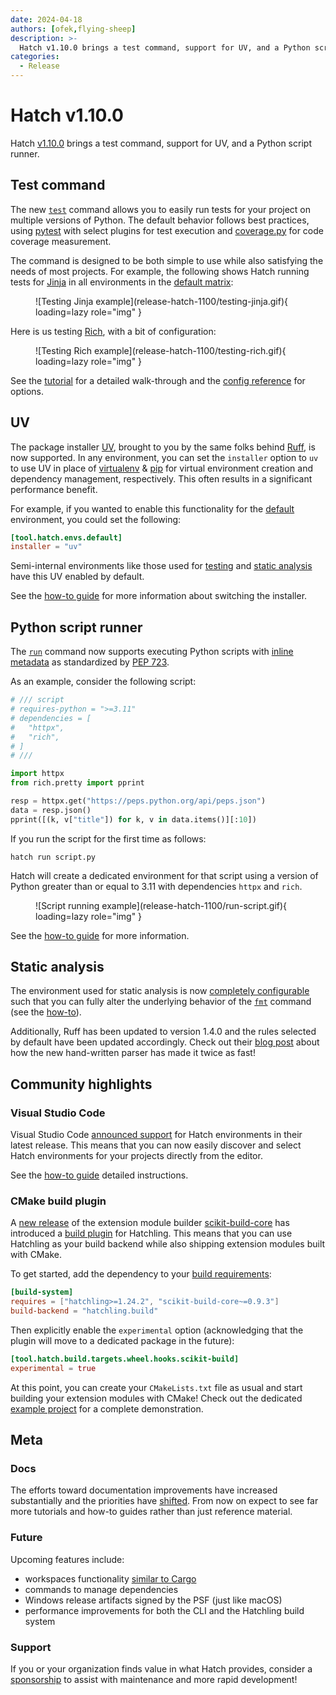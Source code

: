 ```yaml
---
date: 2024-04-18
authors: [ofek,flying-sheep]
description: >-
  Hatch v1.10.0 brings a test command, support for UV, and a Python script runner.
categories:
  - Release
---
```


# Hatch v1.10.0

Hatch [v1.10.0](https://github.com/pypa/hatch/releases/tag/hatch-v1.10.0) brings a test command, support for UV, and a Python script runner.

<!-- more -->

## Test command

The new [`test`](../../cli/reference.md#hatch-test) command allows you to easily run tests for your project on multiple versions of Python. The default behavior follows best practices, using [pytest](https://github.com/pytest-dev/pytest) with select plugins for test execution and [coverage.py](https://github.com/nedbat/coveragepy) for code coverage measurement.

The command is designed to be both simple to use while also satisfying the needs of most projects. For example, the following shows Hatch running tests for [Jinja](https://github.com/pallets/jinja) in all environments in the [default matrix](../../config/internal/testing.md#matrix):

<figure markdown>
  ![Testing Jinja example](release-hatch-1100/testing-jinja.gif){ loading=lazy role="img" }
</figure>

Here is us testing [Rich](https://github.com/Textualize/rich), with a bit of configuration:

<figure markdown>
  ![Testing Rich example](release-hatch-1100/testing-rich.gif){ loading=lazy role="img" }
</figure>

See the [tutorial](../../tutorials/testing/overview.md) for a detailed walk-through and the [config reference](../../config/internal/testing.md) for options.

## UV

The package installer [UV](https://github.com/astral-sh/uv), brought to you by the same folks behind [Ruff](https://github.com/astral-sh/ruff), is now supported. In any environment, you can set the `installer` option to `uv` to use UV in place of [virtualenv](https://github.com/pypa/virtualenv) & [pip](https://github.com/pypa/pip) for virtual environment creation and dependency management, respectively. This often results in a significant performance benefit.

For example, if you wanted to enable this functionality for the [default](../../config/environment/overview.md#inheritance) environment, you could set the following:

```toml config-example
[tool.hatch.envs.default]
installer = "uv"
```

Semi-internal environments like those used for [testing](../../config/internal/testing.md) and [static analysis](../../config/internal/static-analysis.md) have this UV enabled by default.

See the [how-to guide](../../how-to/environment/select-installer.md) for more information about switching the installer.

## Python script runner

The [`run`](../../cli/reference.md#hatch-run) command now supports executing Python scripts with [inline metadata](https://packaging.python.org/en/latest/specifications/inline-script-metadata/) as standardized by [PEP 723](https://peps.python.org/pep-0723/).

As an example, consider the following script:

```python tab="script.py"
# /// script
# requires-python = ">=3.11"
# dependencies = [
#   "httpx",
#   "rich",
# ]
# ///

import httpx
from rich.pretty import pprint

resp = httpx.get("https://peps.python.org/api/peps.json")
data = resp.json()
pprint([(k, v["title"]) for k, v in data.items()][:10])
```

If you run the script for the first time as follows:

```
hatch run script.py
```

Hatch will create a dedicated environment for that script using a version of Python greater than or equal to 3.11 with dependencies `httpx` and `rich`.

<figure markdown>
  ![Script running example](release-hatch-1100/run-script.gif){ loading=lazy role="img" }
</figure>

See the [how-to guide](../../how-to/run/python-scripts.md) for more information.

## Static analysis

The environment used for static analysis is now [completely configurable](../../config/internal/static-analysis.md#customize-behavior) such that you can fully alter the underlying behavior of the [`fmt`](../../cli/reference.md#hatch-fmt) command (see the [how-to](../../how-to/static-analysis/behavior.md)).

Additionally, Ruff has been updated to version 1.4.0 and the rules selected by default have been updated accordingly. Check out their [blog post](https://astral.sh/blog/ruff-v0.4.0) about how the new hand-written parser has made it twice as fast!

## Community highlights

### Visual Studio Code

Visual Studio Code [announced support](https://code.visualstudio.com/updates/v1_88#_hatch-environment-discovery) for Hatch environments in their latest release. This means that you can now easily discover and select Hatch environments for your projects directly from the editor.

See the [how-to guide](../../how-to/integrate/vscode.md) detailed instructions.

### CMake build plugin

A [new release](https://github.com/scikit-build/scikit-build-core/releases/tag/v0.9.0) of the extension module builder [scikit-build-core](https://github.com/scikit-build/scikit-build-core) has introduced a [build plugin](https://scikit-build-core.readthedocs.io/en/stable/plugins/hatchling.html) for Hatchling. This means that you can use Hatchling as your build backend while also shipping extension modules built with CMake.

To get started, add the dependency to your [build requirements](../../config/build.md#build-system):

```toml tab="pyproject.toml"
[build-system]
requires = ["hatchling>=1.24.2", "scikit-build-core~=0.9.3"]
build-backend = "hatchling.build"
```

Then explicitly enable the `experimental` option (acknowledging that the plugin will move to a dedicated package in the future):

```toml config-example
[tool.hatch.build.targets.wheel.hooks.scikit-build]
experimental = true
```

At this point, you can create your `CMakeLists.txt` file as usual and start building your extension modules with CMake! Check out the dedicated [example project](https://github.com/scikit-build/scikit-build-sample-projects/tree/main/projects/hatchling-pybind11-hello) for a complete demonstration.

## Meta

### Docs

The efforts toward documentation improvements have increased substantially and the priorities have [shifted](https://github.com/pypa/hatch/issues/1245). From now on expect to see far more tutorials and how-to guides rather than just reference material.

### Future

Upcoming features include:

- workspaces functionality [similar to Cargo](https://doc.rust-lang.org/book/ch14-03-cargo-workspaces.html)
- commands to manage dependencies
- Windows release artifacts signed by the PSF (just like macOS)
- performance improvements for both the CLI and the Hatchling build system

### Support

If you or your organization finds value in what Hatch provides, consider a [sponsorship](https://github.com/sponsors/ofek) to assist with maintenance and more rapid development!
